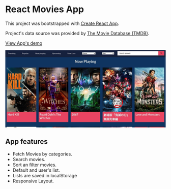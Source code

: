 # React Movies App

This project was bootstrapped with [Create React App](https://github.com/facebook/create-react-app).

Project's data source was provided by [The Movie Database (TMDB)](https://developers.themoviedb.org/).

[View App's demo](https://jleonardo007.github.io/movies-app/home)

![App Image](home.jpg)

## App features

- Fetch Movies by categories.
- Search movies.
- Sort an filter movies.
- Default and user's list.
- Lists are saved in localStorage
- Responsive Layout.
